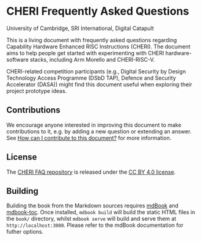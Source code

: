 <!-- ANCHOR: cover -->

# CHERI Frequently Asked Questions

University of Cambridge, SRI International, Digital Catapult

This is a living document with frequently asked questions regarding Capability
Hardware Enhanced RISC Instructions (CHERI).
The document aims to help people get started with experimenting with CHERI
hardware-software stacks, including Arm Morello and CHERI-RISC-V.

CHERI-related competition participants (e.g., Digital Security by Design
Technology Access Programme (DSbD TAP), Defence and Security Accelerator (DASA))
might find this document useful when exploring their project prototype ideas.

## Contributions

We encourage anyone interested in improving this document to make contributions
to it, e.g. by adding a new question or extending an answer.
See
[How can I contribute to this document?](../questions/community.md#how-can-i-contribute-to-this-document)
for more information.


## License

The
[CHERI FAQ repository](https://github.com/CTSRD-CHERI/cheri-faq/)
is released under the
[CC BY 4.0 license](https://github.com/CTSRD-CHERI/cheri-faq/blob/main/LICENSE).


<!-- ANCHOR_END: cover -->

## Building

Building the book from the Markdown sources requires
[mdBook](https://github.com/rust-lang/mdBook)
and
[mdbook-toc](https://crates.io/crates/mdbook-toc).
Once installed, `mdbook build`
will build the static HTML files in the `book/` directory, whilst `mdbook
serve` will build and serve them at `http://localhost:3000`. Please refer to
the mdBook documentation for futher options.
